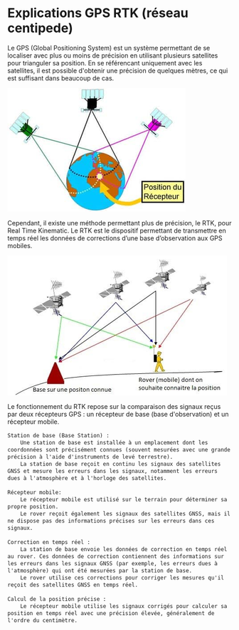 # Explications GPS RTK (réseau centipede)

Le GPS (Global Positioning System) est un système permettant de se localiser avec plus ou moins de précision en utilisant plusieurs satellites pour trianguler sa position. En se référencant uniquement avec les satellites, il est possible d'obtenir une précision de quelques mètres, ce qui est suffisant dans beaucoup de cas.

![GPS](imgs/GPS.jpg)

Cependant, il existe une méthode permettant plus de précision, le RTK, pour Real Time Kinematic.
Le RTK est le dispositif permettant de transmettre en temps réel les données de corrections d’une base d’observation aux GPS mobiles.

![GPS_RTK](imgs/GPS_RTK.jpg)

Le fonctionnement du RTK repose sur la comparaison des signaux reçus par deux récepteurs GPS : un récepteur de base (base d'observation) et un récepteur mobile.

    Station de base (Base Station) :
        Une station de base est installée à un emplacement dont les coordonnées sont précisément connues (souvent mesurées avec une grande précision à l'aide d'instruments de levé terrestre).
        La station de base reçoit en continu les signaux des satellites GNSS et mesure les erreurs dans les signaux, notamment les erreurs dues à l'atmosphère et à l'horloge des satellites.

    Récepteur mobile:
        Le récepteur mobile est utilisé sur le terrain pour déterminer sa propre position.
        Le rover reçoit également les signaux des satellites GNSS, mais il ne dispose pas des informations précises sur les erreurs dans ces signaux.

    Correction en temps réel :
        La station de base envoie les données de correction en temps réel au rover. Ces données de correction contiennent des informations sur les erreurs dans les signaux GNSS (par exemple, les erreurs dues à l'atmosphère) qui ont été mesurées par la station de base.
        Le rover utilise ces corrections pour corriger les mesures qu'il reçoit des satellites GNSS en temps réel.

    Calcul de la position précise :
        Le récepteur mobile utilise les signaux corrigés pour calculer sa position en temps réel avec une précision élevée, généralement de l'ordre du centimètre.